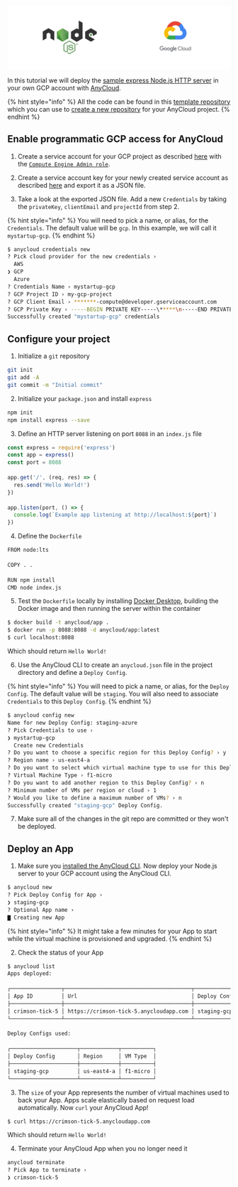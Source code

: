<img src="../assets/gcp-node.jpg" />

In this tutorial we will deploy the [sample express Node.js HTTP server](https://expressjs.com/en/starter/hello-world.html) in your own GCP account with [AnyCloud](https://anycloudapp.com).

{% hint style="info" %}
All the code can be found in this [template repository](https://github.com/alantech/hello-anycloud) which you can use to [create a new repository](https://docs.github.com/en/github/creating-cloning-and-archiving-repositories/creating-a-repository-from-a-template) for your AnyCloud project.
{% endhint %}

## Enable programmatic GCP access for AnyCloud

1) Create a service account for your GCP project as described [here](https://cloud.google.com/iam/docs/creating-managing-service-accounts#iam-service-accounts-create-console) with the [`Compute Engine Admin role`](https://cloud.google.com/compute/docs/access/iam#compute.admin).

2) Create a service account key for your newly created service account as described [here](https://cloud.google.com/iam/docs/creating-managing-service-account-keys) and export it as a JSON file.

3) Take a look at the exported JSON file. Add a new `Credentials` by taking the `privateKey`, `clientEmail` and `projectId` from step 2.

{% hint style="info" %}
You will need to pick a name, or alias, for the `Credentials`. The default value will be `gcp`. In this example, we will call it `mystartup-gcp`.
{% endhint %}


```bash
$ anycloud credentials new
? Pick cloud provider for the new credentials ›
  AWS
❯ GCP
  Azure
? Credentials Name › mystartup-gcp
? GCP Project ID › my-gcp-project
? GCP Client Email › *******-compute@developer.gserviceaccount.com
? GCP Private Key › -----BEGIN PRIVATE KEY-----\*****\n-----END PRIVATE KEY-----\n
Successfully created "mystartup-gcp" credentials
```

## Configure your project

1) Initialize a `git` repository

```bash
git init
git add -A
git commit -m "Initial commit"
```

2) Initialize your `package.json` and install `express`

```bash
npm init
npm install express --save
```

3) Define an HTTP server listening on port `8088` in an `index.js` file

```javascript
const express = require('express')
const app = express()
const port = 8088

app.get('/', (req, res) => {
  res.send('Hello World!')
})

app.listen(port, () => {
  console.log(`Example app listening at http://localhost:${port}`)
})
```

4) Define the `Dockerfile`

```bash
FROM node:lts

COPY . .

RUN npm install
CMD node index.js
```

5) Test the `Dockerfile` locally by installing [Docker Desktop](https://www.docker.com/products/docker-desktop), building the Docker image and then running the server within the container

```bash
$ docker build -t anycloud/app .
$ docker run -p 8088:8088 -d anycloud/app:latest
$ curl localhost:8088
```

Which should return `Hello World!`

6) Use the AnyCloud CLI to create an `anycloud.json` file in the project directory and define a `Deploy Config`.

{% hint style="info" %}
You will need to pick a name, or alias, for the `Deploy Config`. The default value will be `staging`. You will also need to associate `Credentials` to this `Deploy Config`.
{% endhint %}

```bash
$ anycloud config new
Name for new Deploy Config: staging-azure
? Pick Credentials to use ›
❯ mystartup-gcp
  Create new Credentials
? Do you want to choose a specific region for this Deploy Config? › y
? Region name › us-east4-a
? Do you want to select which virtual machine type to use for this Deploy Config? › n
? Virtual Machine Type › f1-micro
? Do you want to add another region to this Deploy Config? › n
? Minimum number of VMs per region or cloud › 1
? Would you like to define a maximum number of VMs? › n
Successfully created "staging-gcp" Deploy Config.
```

7) Make sure all of the changes in the git repo are committed or they won't be deployed.

## Deploy an App

1) Make sure you [installed the AnyCloud CLI](about.md#cli-installation). Now deploy your Node.js server to your GCP account using the AnyCloud CLI.

```bash
$ anycloud new
? Pick Deploy Config for App ›
❯ staging-gcp
? Optional App name ›
▇ Creating new App
```
{% hint style="info" %}
It might take a few minutes for your App to start while the virtual machine is provisioned and upgraded.
{% endhint %}

2) Check the status of your App

```bash
$ anycloud list
Apps deployed:

┌────────────────┬────────────────────────────────────────┬──────────────────────┬──────┬────────┐
│ App ID         │ Url                                    │ Deploy Config        │ Size │ Status │
├────────────────┼────────────────────────────────────────┼──────────────────────┼──────┼────────┤
│ crimson-tick-5 │ https://crimson-tick-5.anycloudapp.com │ staging-gcp          │ 1    │ up     │
└────────────────┴────────────────────────────────────────┴──────────────────────┴──────┴────────┘

Deploy Configs used:

┌─────────────────────┬────────────┬──────────┐
│ Deploy Config       │ Region     │ VM Type  │
├─────────────────────┼────────────┼──────────┤
│ staging-gcp         │ us-east4-a │ f1-micro │
└─────────────────────┴────────────┴──────────┘

```

3) The `size` of your App represents the number of virtual machines used to back your App. Apps scale elastically based on request load automatically. Now `curl` your AnyCloud App!

```bash
$ curl https://crimson-tick-5.anycloudapp.com
```

Which should return `Hello World!`

4) Terminate your AnyCloud App when you no longer need it

```bash
anycloud terminate
? Pick App to terminate ›
❯ crimson-tick-5
```
